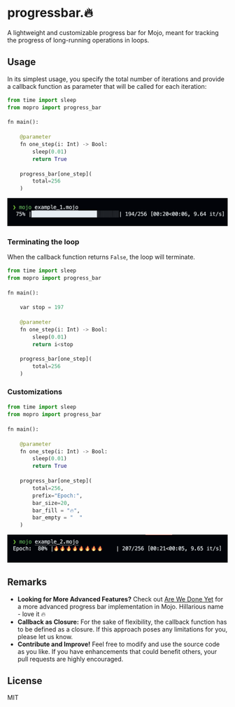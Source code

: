 # progressbar.🔥

A lightweight and customizable progress bar for Mojo, meant for tracking the progress of long-running operations in loops.

## Usage

In its simplest usage, you specify the total number of iterations and provide a callback function as parameter that will be called for each iteration:

```python
from time import sleep
from mopro import progress_bar

fn main():

    @parameter
    fn one_step(i: Int) -> Bool:
        sleep(0.01)
        return True

    progress_bar[one_step](
        total=256
    )
```

![example1.mojo](./imgs/example1.png)

### Terminating the loop

When the callback function returns `False`, the loop will terminate.


```python
from time import sleep
from mopro import progress_bar

fn main():

    var stop = 197

    @parameter
    fn one_step(i: Int) -> Bool:
        sleep(0.01)
        return i<stop

    progress_bar[one_step](
        total=256
    )
```

### Customizations

```python
from time import sleep
from mopro import progress_bar

fn main():

    @parameter
    fn one_step(i: Int) -> Bool:
        sleep(0.01)
        return True
        
    progress_bar[one_step](
        total=256,
        prefix="Epoch:", 
        bar_size=20,
        bar_fill = "🔥",
        bar_empty = "  "
    )
```

![example2.mojo](./imgs/example2.png)

## Remarks

- __Looking for More Advanced Features?__ Check out [Are We Done Yet](https://github.com/Ryul0rd/awdy) for a more advanced progress bar implementation in Mojo. Hillarious name - love it 🔥
- __Callback as Closure:__ For the sake of flexibility, the callback function has to be defined as a closure. If this approach poses any limitations for you, please let us know.
- __Contribute and Improve!__ Feel free to modify and use the source code as you like. If you have enhancements that could benefit others, your pull requests are highly encouraged.

## License

MIT
